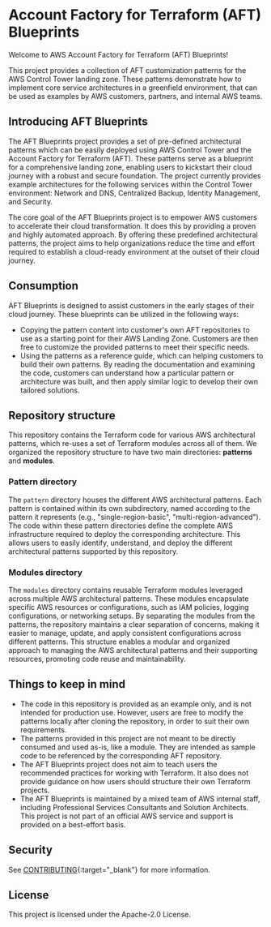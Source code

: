 # Account Factory for Terraform (AFT) Blueprints

Welcome to AWS Account Factory for Terraform (AFT) Blueprints!

This project provides a collection of AFT customization patterns for the AWS Control Tower landing zone. These patterns demonstrate how to implement core service architectures in a greenfield environment, that can be used as examples by AWS customers, partners, and internal AWS teams.

## Introducing AFT Blueprints

The AFT Blueprints project provides a set of pre-defined architectural patterns which can be easily deployed using AWS Control Tower and the Account Factory for Terraform (AFT). These patterns serve as a blueprint for a comprehensive landing zone, enabling users to kickstart their cloud journey with a robust and secure foundation. The project currently provides example architectures for the following services within the Control Tower environment: Network and DNS, Centralized Backup, Identity Management, and Security.

The core goal of the AFT Blueprints project is to empower AWS customers to accelerate their cloud transformation. It does this by providing a proven and highly automated approach. By offering these predefined architectural patterns, the project aims to help organizations reduce the time and effort required to establish a cloud-ready environment at the outset of their cloud journey.

## Consumption

AFT Blueprints is designed to assist customers in the early stages of their cloud journey. These blueprints can be utilized in the following ways:

- Copying the pattern content into customer's own AFT repositories to use as a starting point for their AWS Landing Zone. Customers are then free to customize the provided patterns to meet their specific needs.
- Using the patterns as a reference guide, which can helping customers to build their own patterns. By reading the documentation and examining the code, customers can understand how a particular pattern or architecture was built, and then apply similar logic to develop their own tailored solutions.

## Repository structure

This repository contains the Terraform code for various AWS architectural patterns, which re-uses a set of Terraform modules across all of them. We organized the repository structure to have two main directories: **patterns** and **modules**.

### Pattern directory

The `pattern` directory houses the different AWS architectural patterns. Each pattern is contained within its own subdirectory, named according to the pattern it represents (e.g., "single-region-basic", "multi-region-advanced"). The code within these pattern directories define the complete AWS infrastructure required to deploy the corresponding architecture. This allows users to easily identify, understand, and deploy the different architectural patterns supported by this repository.

### Modules directory

The `modules` directory contains reusable Terraform modules leveraged across multiple AWS architectural patterns. These modules encapsulate specific AWS resources or configurations, such as IAM policies, logging configurations, or networking setups. By separating the modules from the patterns, the repository maintains a clear separation of concerns, making it easier to manage, update, and apply consistent configurations across different patterns. This structure enables a modular and organized approach to managing the AWS architectural patterns and their supporting resources, promoting code reuse and maintainability.

## Things to keep in mind

- The code in this repository is provided as an example only, and is not intended for production use. However, users are free to modify the patterns locally after cloning the repository, in order to suit their own requirements.
- The patterns provided in this project are not meant to be directly consumed and used as-is, like a module. They are intended as sample code to be referenced by the corresponding AFT repository.
- The AFT Blueprints project does not aim to teach users the recommended practices for working with Terraform. It also does not provide guidance on how users should structure their own Terraform projects.
- The AFT Blueprints is maintained by a mixed team of AWS internal staff, including Professional Services Consultants and Solution Architects. This project is not part of an official AWS service and support is provided on a best-effort basis.

## Security

See [CONTRIBUTING](https://github.com/awslabs/aft-blueprints/blob/main/CONTRIBUTING.md#security-issue-notifications){:target="\_blank"} for more information.

## License

This project is licensed under the Apache-2.0 License.
